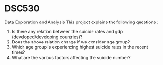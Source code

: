 # DSC530
Data Exploration and Analysis
This project explains the following questions :
1.	Is there any relation between the suicide rates and gdp (developed/developing countries)?
2.	Does the above relation change if we consider age group?
3.	Which age group is experiencing highest suicide rates in the recent times?
4.	What are the various factors affecting the suicide number?
